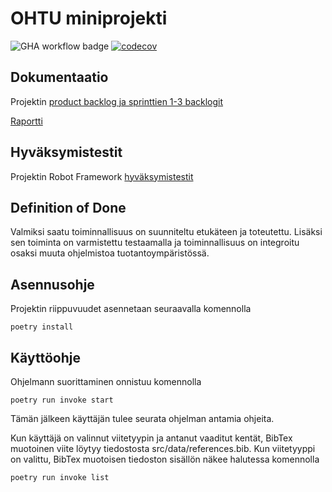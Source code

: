 
# OHTU miniprojekti

![GHA workflow badge](https://github.com/evas3/ohtuminiprojekti/workflows/CI/badge.svg) 
[![codecov](https://codecov.io/gh/evas3/ohtuminiprojekti/graph/badge.svg?token=LBHUEB6DP0)](https://codecov.io/gh/evas3/ohtuminiprojekti)

## Dokumentaatio
Projektin [product backlog ja sprinttien 1-3 backlogit](https://docs.google.com/spreadsheets/d/1Exh5aVcuuAFeJxPsNNVsdo74kYu4kWRfEj65Jobz8Fs/)

[Raportti](https://docs.google.com/document/d/1nQ3Th4b-FVnZfexZyhikIq-Is8J0vNCX-jiWDE7K2GM/edit?usp=sharing)

## Hyväksymistestit
Projektin Robot Framework [hyväksymistestit](https://github.com/evas3/ohtuminiprojekti/blob/main/src/tests/add_citations.robot)


## Definition of Done
Valmiksi saatu toiminnallisuus on suunniteltu etukäteen ja toteutettu. Lisäksi sen toiminta on varmistettu testaamalla ja toiminnallisuus on integroitu osaksi muuta ohjelmistoa tuotantoympäristössä.

## Asennusohje
Projektin riippuvuudet asennetaan seuraavalla komennolla
```
poetry install
```

## Käyttöohje
Ohjelmann suorittaminen onnistuu komennolla
```
poetry run invoke start
```
Tämän jälkeen käyttäjän tulee seurata ohjelman antamia ohjeita.

Kun käyttäjä on valinnut viitetyypin ja antanut vaaditut kentät, BibTex muotoinen viite löytyy tiedostosta src/data/references.bib. Kun viitetyyppi on valittu, BibTex muotoisen tiedoston sisällön näkee halutessa komennolla
```
poetry run invoke list
```
